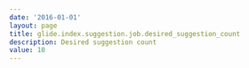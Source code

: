 ```yaml
---
date: '2016-01-01'
layout: page
title: glide.index.suggestion.job.desired_suggestion_count
description: Desired suggestion count
value: 10 
---
```

